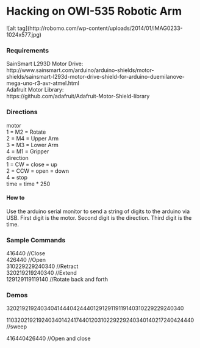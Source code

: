 <h1>Hacking on OWI-535 Robotic Arm</h1>
![alt tag](http://robomo.com/wp-content/uploads/2014/01/IMAG0233-1024x577.jpg)
<h3>Requirements</h3>
SainSmart L293D Motor Drive:<br>
http://www.sainsmart.com/arduino/arduino-shields/motor-shields/sainsmart-l293d-motor-drive-shield-for-arduino-duemilanove-mega-uno-r3-avr-atmel.html<br>
Adafruit Motor Library:<br>
https://github.com/adafruit/Adafruit-Motor-Shield-library

<h3>Directions</h3>
motor<br>
1 = M2 = Rotate<br>
2 = M4 = Upper Arm<br>
3 = M3 = Lower Arm<br>
4 = M1 = Gripper<br>
direction<br>
1 = CW = close = up<br>
2 = CCW = open = down<br>
4 = stop<br>
time = time * 250<br>

<h4>How to</h4>
Use the arduino serial monitor to send a string of digits to the arduino via USB.
First digit is the motor.
Second digit is the direction.
Third digit is the time.


<h3>Sample Commands</h3>
416440 //Close<br>
426440 //Open<br>
310229229240340 //Retract<br>
320219219240340 //Extend<br>
129129119119140 //Rotate back and forth<br>

<h3>Demos</h3>
320219219240340414440424440129129119119140310229229240340<br>

110320219219240340142417440120310229229240340140217240424440 //sweep<br>

416440426440 //Open and close<br>


